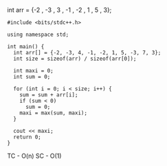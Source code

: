 int arr = {-2 , -3 , 3 , -1 , -2 , 1 , 5 , 3};

```
#include <bits/stdc++.h>

using namespace std;

int main() {
  int arr[] = {-2, -3, 4, -1, -2, 1, 5, -3, 7, 3};
  int size = sizeof(arr) / sizeof(arr[0]);

  int maxi = 0;
  int sum = 0;

  for (int i = 0; i < size; i++) {
    sum = sum + arr[i];
    if (sum < 0)
      sum = 0;
    maxi = max(sum, maxi);
  }

  cout << maxi;
  return 0;
}
```

TC - O(n)
SC - O(1)